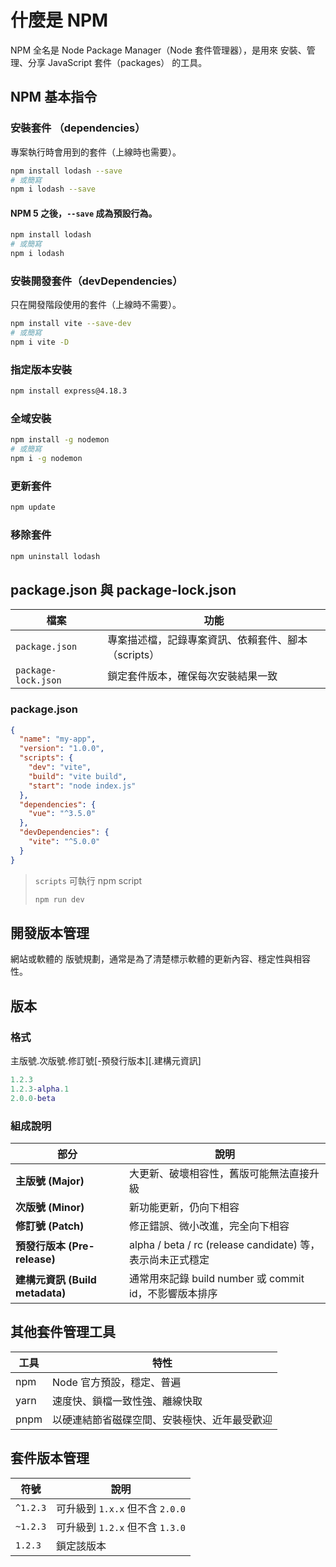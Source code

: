 # 什麼是 NPM

NPM 全名是 Node Package Manager（Node 套件管理器），是用來 安裝、管理、分享 JavaScript 套件（packages） 的工具。

## NPM 基本指令

### 安裝套件 （dependencies）

專案執行時會用到的套件（上線時也需要）。

```bash
npm install lodash --save
# 或簡寫
npm i lodash --save
```

#### NPM 5 之後，`--save` 成為預設行為。

```bash
npm install lodash
# 或簡寫
npm i lodash
```

### 安裝開發套件（devDependencies）

只在開發階段使用的套件（上線時不需要）。

```bash
npm install vite --save-dev
# 或簡寫
npm i vite -D
```

### 指定版本安裝

```bash
npm install express@4.18.3
```

### 全域安裝

```bash
npm install -g nodemon
# 或簡寫
npm i -g nodemon
```

### 更新套件

```bash
npm update
```

### 移除套件

```bash
npm uninstall lodash
```

## package.json 與 package-lock.json

| 檔案 | 功能 |
|-|-|
| `package.json` | 專案描述檔，記錄專案資訊、依賴套件、腳本（scripts） |
| `package-lock.json` | 鎖定套件版本，確保每次安裝結果一致 |

### package.json

```json
{
  "name": "my-app",
  "version": "1.0.0",
  "scripts": {
    "dev": "vite",
    "build": "vite build",
    "start": "node index.js"
  },
  "dependencies": {
    "vue": "^3.5.0"
  },
  "devDependencies": {
    "vite": "^5.0.0"
  }
}
```

> `scripts` 可執行 npm script
> ```bash
> npm run dev
> ```

## 開發版本管理

網站或軟體的 版號規劃，通常是為了清楚標示軟體的更新內容、穩定性與相容性。

## 版本

### 格式

主版號.次版號.修訂號[-預發行版本][.建構元資訊]

```matlab
1.2.3
1.2.3-alpha.1
2.0.0-beta
```

### 組成說明

| 部分 | 說明 |
| - | - |
| **主版號 (Major)** | 大更新、破壞相容性，舊版可能無法直接升級 |
| **次版號 (Minor)** | 新功能更新，仍向下相容 |
| **修訂號 (Patch)** | 修正錯誤、微小改進，完全向下相容 |
| **預發行版本 (Pre-release)** | alpha / beta / rc (release candidate) 等，表示尚未正式穩定 |
| **建構元資訊 (Build metadata)** | 通常用來記錄 build number 或 commit id，不影響版本排序 |


## 其他套件管理工具

| 工具 | 特性 |
|-|-|
| npm | Node 官方預設，穩定、普遍 |
| yarn | 速度快、鎖檔一致性強、離線快取 |
| pnpm | 以硬連結節省磁碟空間、安裝極快、近年最受歡迎 |

## 套件版本管理

| 符號 | 說明 |
|-|-|
| `^1.2.3` | 可升級到 `1.x.x` 但不含 `2.0.0` |
| `~1.2.3` | 可升級到 `1.2.x` 但不含 `1.3.0` |
| `1.2.3` | 鎖定該版本 |
